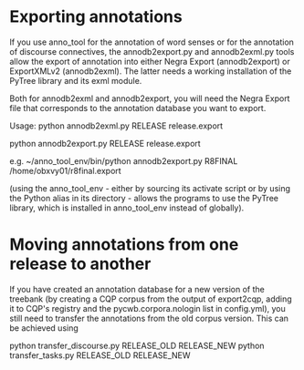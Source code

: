 Exporting annotations
=====================

If you use anno_tool for the annotation of word senses or for the annotation of
discourse connectives, the annodb2export.py and annodb2exml.py tools allow the
export of annotation into either Negra Export (annodb2export) or ExportXMLv2
(annodb2exml). The latter needs a working installation of the PyTree library
and its exml module.

Both for annodb2exml and annodb2export, you will need the Negra Export file
that corresponds to the annotation database you want to export.

Usage:
python annodb2exml.py RELEASE release.export

python annodb2export.py RELEASE release.export

e.g.
~/anno_tool_env/bin/python annodb2export.py R8FINAL /home/obxvy01/r8final.export

(using the anno_tool_env - either by sourcing its activate script or by using the
Python alias in its directory - allows the programs to use the PyTree library,
which is installed in anno_tool_env instead of globally).

Moving annotations from one release to another
==============================================

If you have created an annotation database for a new version of the treebank
(by creating a CQP corpus from the output of export2cqp, adding it to CQP's
registry and the pycwb.corpora.nologin list in config.yml), you still need
to transfer the annotations from the old corpus version. This can be achieved
using

python transfer_discourse.py RELEASE_OLD RELEASE_NEW
python transfer_tasks.py RELEASE_OLD RELEASE_NEW
